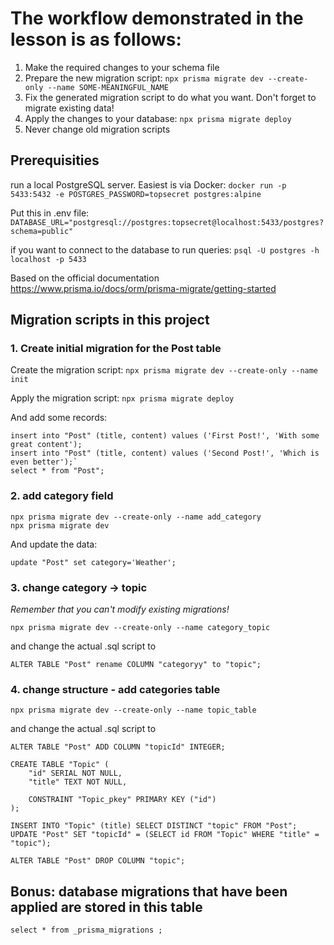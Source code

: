 # The workflow demonstrated in the lesson is as follows:
1. Make the required changes to your schema file
2. Prepare the new migration script: `npx prisma migrate dev --create-only --name SOME-MEANINGFUL_NAME`
3. Fix the generated migration script to do what you want. Don't forget to migrate existing data!
4. Apply the changes to your database: `npx prisma migrate deploy`
5. Never change old migration scripts

## Prerequisities
run a local PostgreSQL server. Easiest is via Docker:
`docker run -p 5433:5432 -e POSTGRES_PASSWORD=topsecret postgres:alpine`

Put this in .env file: 
`DATABASE_URL="postgresql://postgres:topsecret@localhost:5433/postgres?schema=public"`

if you want to connect to the database to run queries:
`psql -U postgres -h localhost -p 5433`

Based on the official documentation https://www.prisma.io/docs/orm/prisma-migrate/getting-started

## Migration scripts in this project
### 1. Create initial migration for the Post table
Create the migration script: `npx prisma migrate dev --create-only --name init`

Apply the migration script: `npx prisma migrate deploy`

And add some records:
```
insert into "Post" (title, content) values ('First Post!', 'With some great content');
insert into "Post" (title, content) values ('Second Post!', 'Which is even better');`
select * from "Post";
```

### 2. add category field
```
npx prisma migrate dev --create-only --name add_category
npx prisma migrate dev
```
And update the data:
```
update "Post" set category='Weather';
```

### 3. change category -> topic
*Remember that you can't modify existing migrations!*
```
npx prisma migrate dev --create-only --name category_topic
```
and change the actual .sql script to 
```
ALTER TABLE "Post" rename COLUMN "categoryy" to "topic";
```

### 4. change structure - add categories table
```
npx prisma migrate dev --create-only --name topic_table
```
and change the actual .sql script to 
```
ALTER TABLE "Post" ADD COLUMN "topicId" INTEGER;

CREATE TABLE "Topic" (
    "id" SERIAL NOT NULL,
    "title" TEXT NOT NULL,

    CONSTRAINT "Topic_pkey" PRIMARY KEY ("id")
);

INSERT INTO "Topic" (title) SELECT DISTINCT "topic" FROM "Post";
UPDATE "Post" SET "topicId" = (SELECT id FROM "Topic" WHERE "title" = "topic");

ALTER TABLE "Post" DROP COLUMN "topic";
```

## Bonus: database migrations that have been applied are stored in this table 
```
select * from _prisma_migrations ;
```
